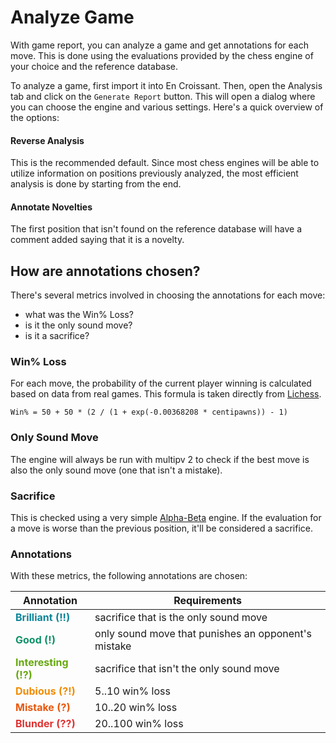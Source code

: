 # Analyze Game

With game report, you can analyze a game and get annotations for each move. This is done using the evaluations provided by the chess engine of your choice and the reference database.

To analyze a game, first import it into En Croissant. Then, open the Analysis tab and click on the `Generate Report` button. This will open a dialog where you can choose the engine and various settings. Here's a quick overview of the options:

#### Reverse Analysis
This is the recommended default. Since most chess engines will be able to utilize information on positions previously analyzed, the most efficient analysis is done by starting from the end.

#### Annotate Novelties
The first position that isn't found on the reference database will have a comment added saying that it is a novelty.

## How are annotations chosen?

There's several metrics involved in choosing the annotations for each move:
- what was the Win% Loss?
- is it the only sound move?
- is it a sacrifice?

### Win% Loss

For each move, the probability of the current player winning is calculated based on data from real games. This formula is taken directly from [Lichess](https://lichess.org/page/accuracy).

`Win% = 50 + 50 * (2 / (1 + exp(-0.00368208 * centipawns)) - 1)`

### Only Sound Move

The engine will always be run with multipv 2 to check if the best move is also the only sound move (one that isn't a mistake).

### Sacrifice

This is checked using a very simple [Alpha-Beta](https://www.chessprogramming.org/Alpha-Beta) engine. If the evaluation for a move is worse than the previous position, it'll be considered a sacrifice.

### Annotations

With these metrics, the following annotations are chosen:

| Annotation | Requirements |
| --- | --- |
| <span style="color: #0d8599">**Brilliant (!!)**</span> | sacrifice that is the only sound move |
| <span style="color: #0d9268">**Good (!)**</span> | only sound move that punishes an opponent's mistake |
| <span style="color: #66a80d">**Interesting (!?)**</span> | sacrifice that isn't the only sound move |
| <span style="color: #f08c00">**Dubious (?!)**</span> | 5..10 win% loss |
| <span style="color: #e8580d">**Mistake (?)**</span> | 10..20 win% loss |
| <span style="color: #e03232">**Blunder (??)**</span> | 20..100 win% loss |
